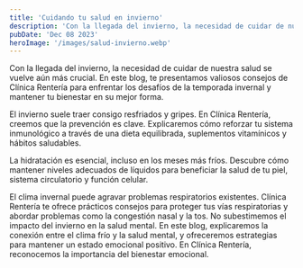 ```yaml
---
title: 'Cuidando tu salud en invierno'
description: 'Con la llegada del invierno, la necesidad de cuidar de nuestra salud se vuelve aún más crucial. En este blog, te presentamos valiosos consejos de Clínica Rentería para enfrentar'
pubDate: 'Dec 08 2023'
heroImage: '/images/salud-invierno.webp'
---
```


Con la llegada del invierno, la necesidad de cuidar de nuestra salud se vuelve aún más crucial. En este blog, te presentamos valiosos consejos de Clínica Rentería para enfrentar los desafíos de la temporada invernal y mantener tu bienestar en su mejor forma.

El invierno suele traer consigo resfriados y gripes. En Clínica Rentería, creemos que la prevención es clave. Explicaremos cómo reforzar tu sistema inmunológico a través de una dieta equilibrada, suplementos vitamínicos y hábitos saludables.

La hidratación es esencial, incluso en los meses más fríos. Descubre cómo mantener niveles adecuados de líquidos para beneficiar la salud de tu piel, sistema circulatorio y función celular.

El clima invernal puede agravar problemas respiratorios existentes. Clínica Rentería te ofrece prácticos consejos para proteger tus vías respiratorias y abordar problemas como la congestión nasal y la tos.
No subestimemos el impacto del invierno en la salud mental. En este blog, explicaremos la conexión entre el clima frío y la salud mental, y ofreceremos estrategias para mantener un estado emocional positivo. En Clínica Rentería, reconocemos la importancia del bienestar emocional.


